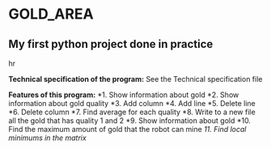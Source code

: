 # GOLD_AREA

## My first python project done in practice

hr

**Technical specification of the program:**
  See the Technical specification file


**Features of this program:**
  *1. Show information about gold
  *2. Show information about gold quality
  *3. Add column
  *4. Add line
  *5. Delete line
  *6. Delete column
  *7. Find average for each quality
  *8. Write to a new file all the gold that has quality 1 and 2
  *9. Show information about gold
  *10. Find the maximum amount of gold that the robot can mine
  *11. Find local minimums in the matrix*
